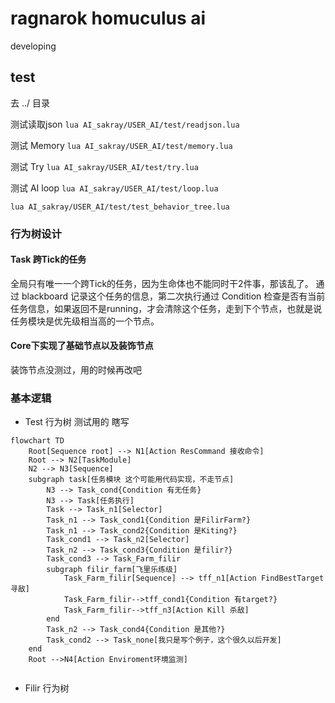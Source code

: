 # ragnarok homuculus ai

developing

## test

去 ../ 目录

测试读取json
``lua AI_sakray/USER_AI/test/readjson.lua``

测试 Memory
``lua AI_sakray/USER_AI/test/memory.lua``

测试 Try
``lua AI_sakray/USER_AI/test/try.lua``

测试 AI loop
``lua AI_sakray/USER_AI/test/loop.lua``

```lua AI_sakray/USER_AI/test/test_behavior_tree.lua```

### 行为树设计

#### Task 跨Tick的任务

全局只有唯一一个跨Tick的任务，因为生命体也不能同时干2件事，那该乱了。
通过 blackboard 记录这个任务的信息，第二次执行通过 Condition 检查是否有当前任务信息，如果返回不是running，才会清除这个任务，走到下个节点，也就是说 任务模块是优先级相当高的一个节点。

#### Core下实现了基础节点以及装饰节点

装饰节点没测过，用的时候再改吧

### 基本逻辑

- Test 行为树
测试用的 瞎写
```mermaid
flowchart TD
    Root[Sequence root] --> N1[Action ResCommand 接收命令]
    Root --> N2[TaskModule]
    N2 --> N3[Sequence]
    subgraph task[任务模块 这个可能用代码实现，不走节点]
        N3 --> Task_cond{Condition 有无任务}
        N3 --> Task[任务执行]
        Task --> Task_n1[Selector]
        Task_n1 --> Task_cond1{Condition 是FilirFarm?}
        Task_n1 --> Task_cond2{Condition 是Kiting?}
        Task_cond1 --> Task_n2[Selector] 
        Task_n2 --> Task_cond3{Condition 是filir?}
        Task_cond3 --> Task_Farm_filir
        subgraph filir_farm[飞里乐练级]
            Task_Farm_filir[Sequence] --> tff_n1[Action FindBestTarget 寻敌]
            Task_Farm_filir-->tff_cond1{Condition 有target?}
            Task_Farm_filir-->tff_n3[Action Kill 杀敌]
        end
        Task_n2 --> Task_cond4{Condition 是其他?}
        Task_cond2 --> Task_none[我只是写个例子，这个很久以后开发]
    end
    Root -->N4[Action Enviroment环境监测]
   
```

- Filir 行为树